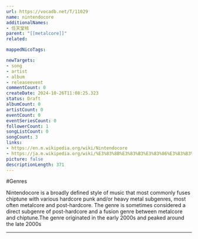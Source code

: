```yaml
---
url: https://vocadb.net/T/11029
name: nintendocore
additionalNames: 
- 任天堂核
parent: "[[metalcore]]"
related:

mappedNicoTags:

newTargets:
- song
- artist
- album
- releaseevent
commentCount: 0
createDate: 2024-10-26T11:08:25.323
status: Draft
albumCount: 0
artistCount: 0
eventCount: 0
eventSeriesCount: 0
followerCount: 1
songListCount: 0
songCount: 3
links: 
- https://en.m.wikipedia.org/wiki/Nintendocore
- https://ja.m.wikipedia.org/wiki/%E3%83%8B%E3%83%B3%E3%83%86%E3%83%B3%E3%83%89%E3%83%BC%E3%82%B3%E3%82%A2
picture: false
descriptionLength: 371
---
```


#Genres

Nintendocore is a broadly defined style of music that most commonly fuses chiptune with various hardcore punk and/or heavy metal subgenres, most often metalcore and post-hardcore. The genre is sometimes considered a direct subgenre of post-hardcore and a fusion genre between metalcore and chiptune.The genre originated in the early 2000s and peaked around the late 2000s

---

